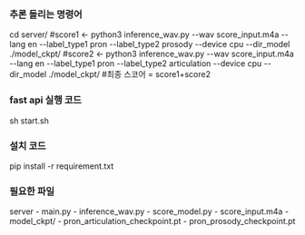 ### 추론 돌리는 명령어 
cd server/
#score1 <- python3 inference_wav.py --wav score_input.m4a --lang en --label_type1 pron --label_type2 prosody --device cpu --dir_model ./model_ckpt/
#score2 <- python3 inference_wav.py --wav score_input.m4a --lang en --label_type1 pron --label_type2 articulation --device cpu --dir_model ./model_ckpt/
#최종 스코어 = score1+score2

### fast api 실행 코드
sh start.sh

### 설치 코드
pip install -r requirement.txt

### 필요한 파일
server - main.py
       - inference_wav.py
       - score_model.py
       - score_input.m4a
       - model_ckpt/
         - pron_articulation_checkpoint.pt
         - pron_prosody_checkpoint.pt